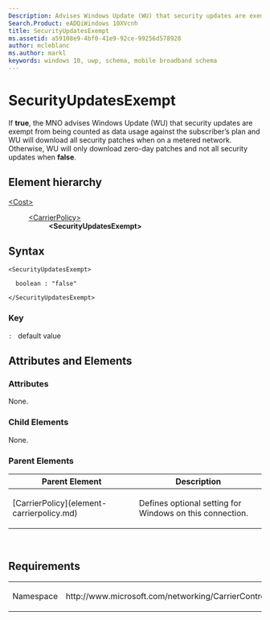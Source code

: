 ```yaml
---
Description: Advises Windows Update (WU) that security updates are exempt from being counted as data usage against the subscriber’s plan.
Search.Product: eADQiWindows 10XVcnh
title: SecurityUpdatesExempt
ms.assetid: a59108e9-4bf0-41e9-92ce-99256d578928
author: mcleblanc
ms.author: markl
keywords: windows 10, uwp, schema, mobile broadband schema
---
```


# SecurityUpdatesExempt


If **true**, the MNO advises Windows Update (WU) that security updates are exempt from being counted as data usage against the subscriber’s plan and WU will download all security patches when on a metered network. Otherwise, WU will only download zero-day patches and not all security updates when **false**.

## Element hierarchy

<dl>
<dt><a href="element-cost.md">&lt;Cost&gt;</a></dt>
<dd>
<dl>
<dt><a href="element-carrierpolicy.md">&lt;CarrierPolicy&gt;</a></dt>
<dd><b>&lt;SecurityUpdatesExempt&gt;</b></dd>
</dl>
</dd>
</dl>

## Syntax

``` syntax
<SecurityUpdatesExempt>

  boolean : "false"

</SecurityUpdatesExempt>
```

### Key

`:`   default value
## Attributes and Elements


### Attributes

None.

### Child Elements

None.

### Parent Elements

<table>
<colgroup>
<col width="50%" />
<col width="50%" />
</colgroup>
<thead>
<tr class="header">
<th>Parent Element</th>
<th>Description</th>
</tr>
</thead>
<tbody>
<tr class="odd">
<td>[CarrierPolicy](element-carrierpolicy.md)</td>
<td><p>Defines optional setting for Windows on this connection.</p></td>
</tr>
</tbody>
</table>

 

## Requirements

<table>
<colgroup>
<col width="50%" />
<col width="50%" />
</colgroup>
<tbody>
<tr class="odd">
<td><p>Namespace</p></td>
<td><p>http://www.microsoft.com/networking/CarrierControl/DUSM/v1</p></td>
</tr>
</tbody>
</table>

 

 



